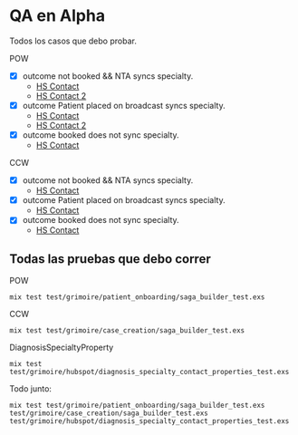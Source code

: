 # QA en Alpha

Todos los casos que debo probar.

POW

- [x] outcome not booked && NTA syncs specialty.
	- [HS Contact](https://app.hubspot.com/contacts/7712148/record/0-1/151202252373)
	- [HS Contact 2](https://app.hubspot.com/contacts/7712148/record/0-1/150851711405)
- [x] outcome Patient placed on broadcast syncs specialty.
	- [HS Contact](https://app.hubspot.com/contacts/7712148/record/0-1/151093395784) 
	- [HS Contact 2](https://app.hubspot.com/contacts/7712148/record/0-1/151243277184)
- [x] outcome booked does not sync specialty.
	- [HS Contact](https://app.hubspot.com/contacts/7712148/record/0-1/151135734119)

CCW

- [x] outcome not booked && NTA syncs specialty.
	- [HS Contact](https://app.hubspot.com/contacts/7712148/record/0-1/149268630287)
- [x] outcome Patient placed on broadcast syncs specialty.
	- [HS Contact](https://app.hubspot.com/contacts/7712148/record/0-1/151063056007)
- [x] outcome booked does not sync specialty.
	- [HS Contact](https://app.hubspot.com/contacts/7712148/record/0-1/111037895816) 

## Todas las pruebas que debo correr

POW
```
mix test test/grimoire/patient_onboarding/saga_builder_test.exs
```

CCW
```
mix test test/grimoire/case_creation/saga_builder_test.exs
```

DiagnosisSpecialtyProperty
```
mix test test/grimoire/hubspot/diagnosis_specialty_contact_properties_test.exs
```

Todo junto:
```
mix test test/grimoire/patient_onboarding/saga_builder_test.exs test/grimoire/case_creation/saga_builder_test.exs test/grimoire/hubspot/diagnosis_specialty_contact_properties_test.exs
```